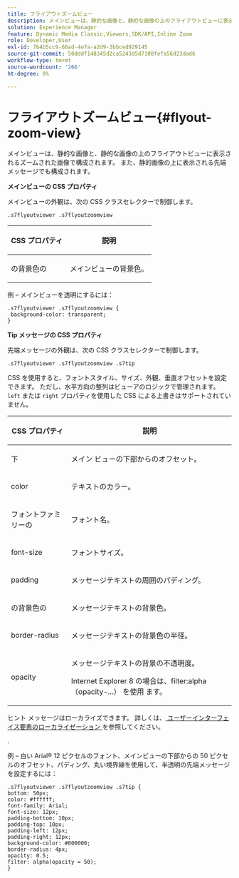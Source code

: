 ```yaml
---
title: フライアウトズームビュー
description: メインビューは、静的な画像と、静的な画像の上のフライアウトビューに表示されるズームされた画像で構成されます。 また、静的画像の上に表示される先端メッセージでも構成されます。
solution: Experience Manager
feature: Dynamic Media Classic,Viewers,SDK/API,Inline Zoom
role: Developer,User
exl-id: 7b4b5cc9-68ad-4e7a-a2d9-3bbced929145
source-git-commit: 50dddf148345d2ca5243d5d7108fefa56d23dad6
workflow-type: tm+mt
source-wordcount: '266'
ht-degree: 0%

---
```


# フライアウトズームビュー{#flyout-zoom-view}

メインビューは、静的な画像と、静的な画像の上のフライアウトビューに表示されるズームされた画像で構成されます。 また、静的画像の上に表示される先端メッセージでも構成されます。

<!--<a id="section_061E550C1C1D4DB2BD663A898895B38C"></a>-->

**メインビューの CSS プロパティ**

メインビューの外観は、次の CSS クラスセレクターで制御します。

```
.s7flyoutviewer .s7flyoutzoomview
```

<table id="table_94EE3F5BBE4547C0B4943471CEE7EDE4"> 
 <thead> 
  <tr> 
   <th colname="col1" class="entry"> <p> CSS プロパティ </p> </th> 
   <th colname="col2" class="entry"> <p>説明 </p> </th> 
  </tr> 
 </thead>
 <tbody> 
  <tr> 
   <td colname="col1"> <p> <span class="codeph"> の背景色の </span> </p> </td> 
   <td colname="col2"> <p> メインビューの背景色。 </p> </td> 
  </tr> 
 </tbody> 
</table>

例 – メインビューを透明にするには：

```
.s7flyoutviewer .s7flyoutzoomview { 
 background-color: transparent; 
}
```

**Tip メッセージの CSS プロパティ**

先端メッセージの外観は、次の CSS クラスセレクターで制御します。

```
.s7flyoutviewer .s7flyoutzoomview .s7tip
```

CSS を使用すると、フォントスタイル、サイズ、外観、垂直オフセットを設定できます。 ただし、水平方向の整列はビューアのロジックで管理されます。 `left` または `right` プロパティを使用した CSS による上書きはサポートされていません。

<table id="table_DCF6B69A9D8C4DB7A10C4572F7484799"> 
 <thead> 
  <tr> 
   <th colname="col1" class="entry"> <p> CSS プロパティ </p> </th> 
   <th colname="col2" class="entry"> <p>説明 </p> </th> 
  </tr> 
 </thead>
 <tbody> 
  <tr> 
   <td colname="col1"> <p> <span class="codeph"> 下 </span> </p> </td> 
   <td colname="col2"> <p>メイン ビューの下部からのオフセット。 </p> </td> 
  </tr> 
  <tr> 
   <td colname="col1"> <p> <span class="codeph"> color </span> </p> </td> 
   <td colname="col2"> <p>テキストのカラー。 </p> </td> 
  </tr> 
  <tr> 
   <td colname="col1"> <p> <span class="codeph"> フォントファミリーの </span> </p> </td> 
   <td colname="col2"> <p>フォント名。 </p> </td> 
  </tr> 
  <tr> 
   <td colname="col1"> <p> <span class="codeph"> font-size </span> </p> </td> 
   <td colname="col2"> <p>フォントサイズ。 </p> </td> 
  </tr> 
  <tr> 
   <td colname="col1"> <p> <span class="codeph"> padding </span> </p> </td> 
   <td colname="col2"> <p>メッセージテキストの周囲のパディング。 </p> </td> 
  </tr> 
  <tr> 
   <td colname="col1"> <p> <span class="codeph"> の背景色の </span> </p> </td> 
   <td colname="col2"> <p>メッセージテキストの背景色。 </p> </td> 
  </tr> 
  <tr> 
   <td colname="col1"> <p> <span class="codeph"> border-radius </span> </p> </td> 
   <td colname="col2"> <p>メッセージテキストの背景色の半径。 </p> </td> 
  </tr> 
  <tr> 
   <td colname="col1"> <p> <span class="codeph"> opacity </span> </p> </td> 
   <td colname="col2"> <p>メッセージテキストの背景の不透明度。 </p> <p>Internet Explorer 8 の場合は、filter:alpha （opacity-...） <span class="codeph"> を使用 </span> ます。 </p> </td> 
  </tr> 
 </tbody> 
</table>

ヒント メッセージはローカライズできます。 詳しくは、[ ユーザーインターフェイス要素のローカライゼーション ](../../../c-html5-s7-aem-asset-viewers/c-html5-inlinezoom-viewer-about/c-html5-inlinezoom-viewer-localization.md#concept-6c8e58c611934e93ae3f211f46e15c27) を参照してください。

.

例 – 白い Arial® 12 ピクセルのフォント、メインビューの下部からの 50 ピクセルのオフセット、パディング、丸い境界線を使用して、半透明の先端メッセージを設定するには：

```
.s7flyoutviewer .s7flyoutzoomview .s7tip { 
bottom: 50px; 
color: #ffffff; 
font-family: Arial; 
font-size: 12px; 
padding-bottom: 10px; 
padding-top: 10px; 
padding-left: 12px; 
padding-right: 12px; 
background-color: #000000; 
border-radius: 4px; 
opacity: 0.5; 
filter: alpha(opacity = 50); 
}
```
